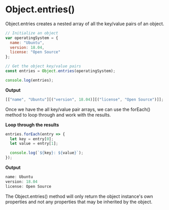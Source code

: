 # Object.entries()

Object.entries creates a nested array of all the key/value pairs of an object.

```js
// Initialize an object
var operatingSystem = {
  name: "Ubuntu",
  version: 18.04,
  license: "Open Source"
};

// Get the object key/value pairs
const entries = Object.entries(operatingSystem);

console.log(entries);
```

**Output**

```js
[["name", "Ubuntu"][("version", 18.04)][("license", "Open Source")]];
```

Once we have the all key/value pair arrays, we can use the forEach() method to loop through and work with the results.

**Loop through the results**

```js
entries.forEach(entry => {
  let key = entry[0];
  let value = entry[1];

  console.log(`${key}: ${value}`);
});
```

**Output**

```js
name: Ubuntu
version: 18.04
license: Open Source
```

The Object.entries() method will only return the object instance's own properties and not any properties that may be inherited by the object.